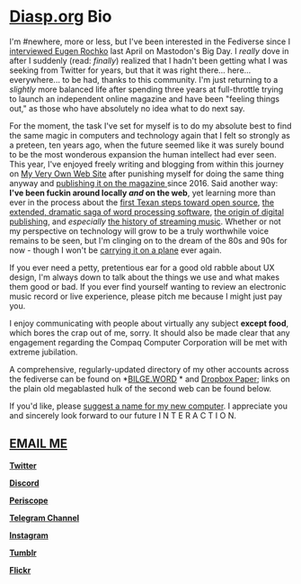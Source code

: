 # [Diasp.org](https://diasp.org/people/3c35bd00b96d01362989047d7b62795e) Bio

I'm #newhere, more or less, but I've been interested in the Fediverse since I [interviewed Eugen Rochko](http://extratone.com/tech/mastod) last April on Mastodon's Big Day. I *really* dove in after I suddenly (read: *finally*) realized that I hadn't been getting what I was seeking from Twitter for years, but that it was right there... here... everywhere... to be had, thanks to this community. I'm just returning to a *slightly* more balanced life after spending three years at full-throttle trying to launch an independent online magazine and have been "feeling things out," as those who have absolutely no idea what to do next say.

For the moment, the task I've set for myself is to do my absolute best to find the same magic in computers and technology again that I felt so strongly as a preteen, ten years ago, when the future seemed like it was surely bound to be the most wonderous expansion the human intellect had ever seen. This year, I've enjoyed freely writing and blogging from within this journey on [My Very Own Web Site](http://bilge.world) after punishing myself for doing the same thing anyway and [publishing it on the magazine ](http://extratone.com/red) since 2016. Said another way: **I've been fuckin around locally *and* on the web**, yet learning more than ever in the process about the [first Texan steps toward open source](http://bilge.world/compaq-portable-comeback/), [the extended, dramatic saga of word processing software](http://bilge.world/lotus-smartsuite-and-the-year-2000/), [the origin of digital publishing](http://bilge.world/panic-urine/), and *especially* [the history of streaming music](http://bilge.world/what-has-bandcamp-done-for-you-as-an-artist/). Whether or not my perspective on technology will grow to be a truly worthwhile voice remains to be seen, but I'm clinging on to the dream of the 80s and 90s for now - though I won't be [carrying it on a plane](https://mastodon.social/@DavidBlue/101002726113716524) ever again.

If you ever need a petty, pretentious ear for a good old rabble about UX design, I'm always down to talk about the things we use and what makes them good or bad. If you ever find yourself wanting to review an electronic music record or live experience, please pitch me because I might just pay you.

I enjoy communicating with people about virtually any subject **except food**, which bores the crap out of me, sorry. It should also be made clear that any engagement regarding the Compaq Computer Corporation will be met with extreme jubilation.

A comprehensive, regularly-updated directory of my other accounts across the fediverse can be found on *[BILGE.WORD](http://bilge.world/federated) * and [Dropbox Paper](http://bit.ly/federdavid); links on the plain old megablasted hulk of the second web can be found below.

If you'd like, please [suggest a name for my new computer](http://bilge.world/name-my-surface-laptop-2/). I appreciate you and sincerely look forward to our future I N T E R A C T I O N.

## [EMAIL ME](MAILTO:davidblue@extratone.com)

[**Twitter**](http://twitter.com/neoyokel)

[**Discord**](http://bit.ly/holeguest)

[**Periscope**](http://periscope.tv/AsphaltApostle)

[**Telegram Channel**](http://t.me/compaqclub)

[**Instagram**](http://instagram.com/asphaltapostle)

[**Tumblr**](http://asphaltapostle.tumblr.com)

[**Flickr**](http://flickr.com/davidblue)